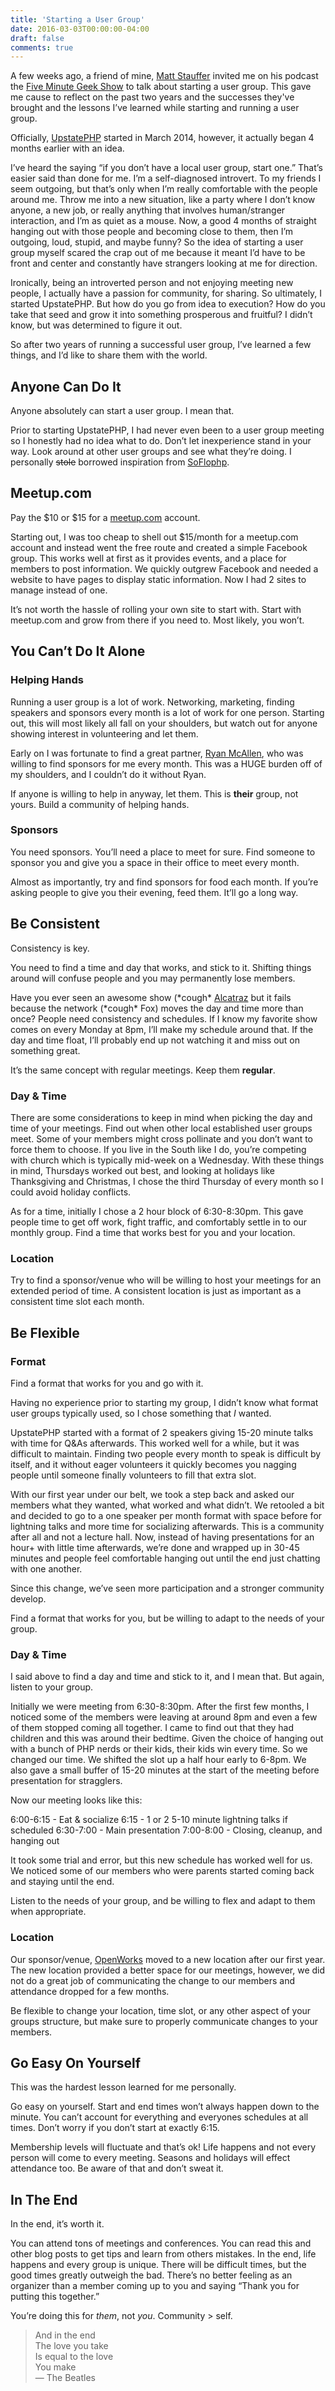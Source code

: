 ```yaml
---
title: 'Starting a User Group'
date: 2016-03-03T00:00:00-04:00
draft: false
comments: true
---
```


A few weeks ago, a friend of mine, [Matt Stauffer](https://twitter.com/stauffermatt) invited me on his podcast the [Five Minute Geek Show](http://www.fiveminutegeekshow.com/75) to talk about starting a user group. This gave me cause to reflect on the past two years and the successes they've brought and the lessons I’ve learned while starting and running a user group.

Officially, [UpstatePHP](http://upstatephp.com/) started in March 2014, however, it actually began 4 months earlier with an idea.

I’ve heard the saying “if you don’t have a local user group, start one.” That’s easier said than done for me. I’m a self-diagnosed introvert. To my friends I seem outgoing, but that’s only when I’m really comfortable with the people around me. Throw me into a new situation, like a party where I don’t know anyone, a new job, or really anything that involves human/stranger interaction, and I’m as quiet as a mouse. Now, a good 4 months of straight hanging out with those people and becoming close to them, then I’m outgoing, loud, stupid, and maybe funny? So the idea of starting a user group myself scared the crap out of me because it meant I’d have to be front and center and constantly have strangers looking at me for direction.

Ironically, being an introverted person and not enjoying meeting new people, I actually have a passion for community, for sharing. So ultimately, I started UpstatePHP. But how do you go from idea to execution? How do you take that seed and grow it into something prosperous and fruitful? I didn’t know, but was determined to figure it out.

So after two years of running a successful user group, I’ve learned a few things, and I’d like to share them with the world. 

## Anyone Can Do It

Anyone absolutely can start a user group. I mean that.

Prior to starting UpstatePHP, I had never even been to a user group meeting so I honestly had no idea what to do. Don’t let inexperience stand in your way. Look around at other user groups and see what they’re doing. I personally <s>stole</s> borrowed inspiration from [SoFlophp](http://www.meetup.com/South-Florida-PHP-Users-Group/).

## Meetup.com

Pay the $10 or $15 for a [meetup.com](http://www.meetup.com/) account. 

Starting out, I was too cheap to shell out $15/month for a meetup.com account and instead went the free route and created a simple Facebook group. This works well at first as it provides events, and a place for members to post information. We quickly outgrew Facebook and needed a website to have pages to display static information. Now I had 2 sites to manage instead of one.

It’s not worth the hassle of rolling your own site to start with. Start with meetup.com and grow from there if you need to. Most likely, you won’t.

## You Can’t Do It Alone

### Helping Hands
Running a user group is a lot of work. Networking, marketing, finding speakers and sponsors every month is a lot of work for one person. Starting out, this will most likely all fall on your shoulders, but watch out for anyone showing interest in volunteering and let them.

Early on I was fortunate to find a great partner, [Ryan McAllen](https://twitter.com/rhynodesigns), who was willing to find sponsors for me every month. This was a HUGE burden off of my shoulders, and I couldn’t do it without Ryan.

If anyone is willing to help in anyway, let them. This is **their** group, not yours. Build a community of helping hands.

### Sponsors

You need sponsors. You’ll need a place to meet for sure. Find someone to sponsor you and give you a space in their office to meet every month.

Almost as importantly, try and find sponsors for food each month. If you’re asking people to give you their evening, feed them. It’ll go a long way.

## Be Consistent

Consistency is key.

You need to find a time and day that works, and stick to it. Shifting things around will confuse people and you may permanently lose members. 

Have you ever seen an awesome show (\*cough\* [Alcatraz](https://en.wikipedia.org/wiki/Alcatraz_(TV_series)) but it fails because the network (\*cough\* Fox) moves the day and time more than once? People need consistency and schedules. If I know my favorite show comes on every Monday at 8pm, I’ll make my schedule around that. If the day and time float, I’ll probably end up not watching it and miss out on something great.

It’s the same concept with regular meetings. Keep them **regular**.

### Day & Time

There are some considerations to keep in mind when picking the day and time of your meetings. Find out when other local established user groups meet. Some of your members might cross pollinate and you don’t want to force them to choose. If you live in the South like I do, you’re competing with church which is typically mid-week on a Wednesday. With these things in mind, Thursdays worked out best, and looking at holidays like Thanksgiving and Christmas, I chose the third Thursday of every month so I could avoid holiday conflicts.

As for a time, initially I chose a 2 hour block of 6:30-8:30pm. This gave people time to get off work, fight traffic, and comfortably settle in to our monthly group. Find a time that works best for you and your location.

### Location

Try to find a sponsor/venue who will be willing to host your meetings for an extended period of time. A consistent location is just as important as a consistent time slot each month.

## Be Flexible

### Format

Find a format that works for you and go with it.

Having no experience prior to starting my group, I didn’t know what format user groups typically used, so I chose something that *I* wanted. 

UpstatePHP started with a format of 2 speakers giving 15-20 minute talks with time for Q&As afterwards. This worked well for a while, but it was difficult to maintain. Finding two people every month to speak is difficult by itself, and it without eager volunteers it quickly becomes you nagging people until someone finally volunteers to fill that extra slot.

With our first year under our belt, we took a step back and asked our members what they wanted, what worked and what didn’t. We retooled a bit and decided to go to a one speaker per month format with space before for lightning talks and more time for socializing afterwards. This is a community after all and not a lecture hall. Now, instead of having presentations for an hour+ with little time afterwards, we’re done and wrapped up in 30-45 minutes and people feel comfortable hanging out until the end just chatting with one another. 

Since this change, we’ve seen more participation and a stronger community develop. 

Find a format that works for you, but be willing to adapt to the needs of your group.

### Day & Time

I said above to find a day and time and stick to it, and I mean that. But again, listen to your group.

Initially we were meeting from 6:30-8:30pm. After the first few months, I noticed some of the members were leaving at around 8pm and even a few of them stopped coming all together. I came to find out that they had children and this was around their bedtime. Given the choice of hanging out with a bunch of PHP nerds or their kids, their kids win every time. So we changed our time. We shifted the slot up a half hour early to 6-8pm. We also gave a small buffer of 15-20 minutes at the start of the meeting before presentation for stragglers.

Now our meeting looks like this:

6:00-6:15 - Eat & socialize
6:15 - 1 or 2 5-10 minute lightning talks if scheduled
6:30-7:00 - Main presentation
7:00-8:00 - Closing, cleanup, and hanging out

It took some trial and error, but this new schedule has worked well for us. We noticed some of our members who were parents started coming back and staying until the end. 

Listen to the needs of your group, and be willing to flex and adapt to them when appropriate.

### Location

Our sponsor/venue, [OpenWorks](https://joinopenworks.com/) moved to a new location after our first year. The new location provided a better space for our meetings, however, we did not do a great job of communicating the change to our members and attendance dropped for a few months. 

Be flexible to change your location, time slot, or any other aspect of your groups structure, but make sure to properly communicate changes to your members.

## Go Easy On Yourself

This was the hardest lesson learned for me personally.

Go easy on yourself. Start and end times won’t always happen down to the minute. You can’t account for everything and everyones schedules at all times. Don’t worry if you don’t start at exactly 6:15. 

Membership levels will fluctuate and that’s ok! Life happens and not every person will come to every meeting. Seasons and holidays will effect attendance too. Be aware of that and don’t sweat it.

## In The End

In the end, it’s worth it.

You can attend tons of meetings and conferences. You can read this and other blog posts to get tips and learn from others mistakes. In the end, life happens and every group is unique. There will be difficult times, but the good times greatly outweigh the bad. There’s no better feeling as an organizer than a member coming up to you and saying “Thank you for putting this together.”

You’re doing this for *them*, not *you*. Community > self.

> And in the end  
The love you take  
Is equal to the love  
You make  
&mdash; The Beatles